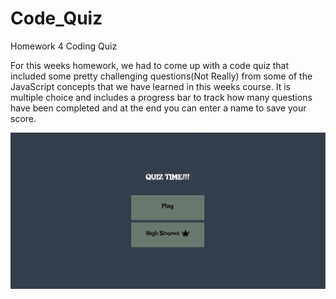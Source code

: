 # Code_Quiz

Homework 4 Coding Quiz

For this weeks homework, we had to come up with a code quiz that included some pretty challenging questions(Not Really) from some of the JavaScript concepts that we have learned in this weeks course. It is multiple choice and includes a progress bar to track how many questions have been completed and at the end you can enter a name to save your score. 

![](Images/screenshot.jpeg)


